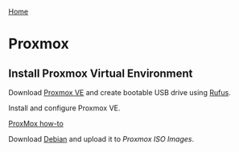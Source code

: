 <p align="left">
  <a href="https://github.com/vdarkobar/Home-Cloud">Home</a>
</p>  
  
# Proxmox
## Install Proxmox Virtual Environment
  
Download <a href="https://www.proxmox.com/de/proxmox-ve">Proxmox VE</a> and create bootable USB drive using <a href="http://rufus.ie/">Rufus</a>.  
  
Install and configure Proxmox VE.  
  
 <p align="left">
  <a href="https://github.com/vdarkobar/Home-Cloud/blob/main/shared/ProxMoxHowTo.md">ProxMox how-to</a>
</p>  

Download <a href="https://www.debian.org/index.html">Debian</a> and upload it to *Proxmox ISO Images*.  
